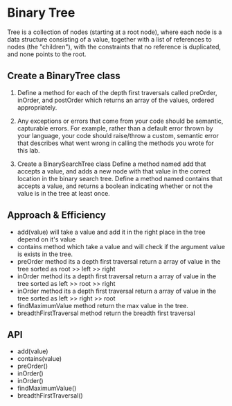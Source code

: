 # Binary Tree 

 Tree is a collection of nodes (starting at a root node), where each node is a data structure consisting of a value, together with a list of references to nodes (the "children"), with the constraints that no reference is duplicated, and none points to the root.

 ## Create a BinaryTree class
1. Define a method for each of the depth first traversals called preOrder, inOrder, and postOrder which returns an array of the values, ordered appropriately.

1. Any exceptions or errors that come from your code should be semantic, capturable errors. For example, rather than a default error thrown by your language, your code should raise/throw a custom, semantic error that describes what went wrong in calling the methods you wrote for this lab.

1. Create a BinarySearchTree class
Define a method named add that accepts a value, and adds a new node with that value in the correct location in the binary search tree.
Define a method named contains that accepts a value, and returns a boolean indicating whether or not the value is in the tree at least once.

## Approach & Efficiency
  - add(value) will take a value and add it in the right place in the tree depend on it's value
  - contains method which take a value and  will check if the argument value is exists in the tree.
  - preOrder method its a depth first traversal return a array of value in the tree sorted as root >> left >> right
  - inOrder method its a depth first traversal return a array of value in the tree sorted as left >> root >> right
  - inOrder method its a depth first traversal return a array of value in the tree sorted as left >> right >> root
  - findMaximumValue method return the max value in the tree.
  - breadthFirstTraversal method return the breadth first traversal 

## API
  * add(value)
  * contains(value)
  * preOrder()
  * inOrder()
  * inOrder()
  * findMaximumValue()
  * breadthFirstTraversal()